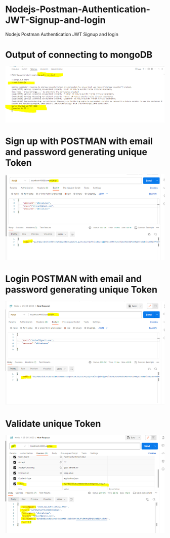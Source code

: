 # Nodejs-Postman-Authentication-JWT-Signup-and-login
Nodejs Postman Authentication JWT  Signup and login

# Output of connecting to mongoDB

![MongoDB Connection]( https://github.com/kshivakumar27/Nodejs-Postman-Authentication-JWT-Signup-and-login/blob/main/images/OutputInConsole.png )

# Sign up with POSTMAN with email and password generating unique Token 

![Signup]( https://github.com/kshivakumar27/Nodejs-Postman-Authentication-JWT-Signup-and-login/blob/main/images/Signup.png )

#  Login POSTMAN with email and password generating unique Token 

![Login]( https://github.com/kshivakumar27/Nodejs-Postman-Authentication-JWT-Signup-and-login/blob/main/images/Login.png )

#  Validate unique Token 

![Validate]( https://github.com/kshivakumar27/Nodejs-Postman-Authentication-JWT-Signup-and-login/blob/main/images/ValidateTokenAfterLogin.png )


